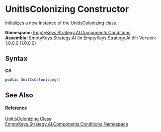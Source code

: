 # UnitIsColonizing Constructor 
 

Initializes a new instance of the <a href="T_EmptyKeys_Strategy_AI_Components_Conditions_UnitIsColonizing">UnitIsColonizing</a> class.

**Namespace:**&nbsp;<a href="N_EmptyKeys_Strategy_AI_Components_Conditions">EmptyKeys.Strategy.AI.Components.Conditions</a><br />**Assembly:**&nbsp;EmptyKeys.Strategy.AI (in EmptyKeys.Strategy.AI.dll) Version: 1.0.0.0 (1.0.0.0)

## Syntax

**C#**<br />
``` C#
public UnitIsColonizing()
```


## See Also


#### Reference
<a href="T_EmptyKeys_Strategy_AI_Components_Conditions_UnitIsColonizing">UnitIsColonizing Class</a><br /><a href="N_EmptyKeys_Strategy_AI_Components_Conditions">EmptyKeys.Strategy.AI.Components.Conditions Namespace</a><br />